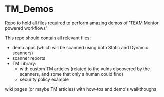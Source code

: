# TM_Demos
Repo to hold all files required to perform amazing demos of 'TEAM Mentor powered workflows'

This repo should contain all relevant files:

* demo apps (which will be scanned using both Static and Dynamic scanners)
* scanner reports
* TM Library:
  * with custom TM articles (related to the vulns discovered by the scanners, and some that only a human could find)
  * security policy example

wiki pages (or maybe TM articles) with how-tos and demo's walkthoughs
